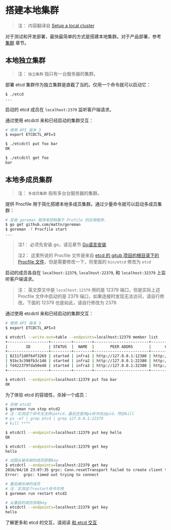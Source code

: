 # 搭建本地集群

> 注： 内容翻译自 [Setup a local cluster](https://github.com/coreos/etcd/blob/master/Documentation/dev-guide/local_cluster.md)

对于测试和开发部署，最快最简单的方式是搭建本地集群。对于产品部署，参考 [集群](../op-guide/clustering.md) 章节。

## 本地独立集群

> 注： `独立集群` 指只有一台服务器的集群。

部署 etcd 集群作为独立集群是直截了当的。仅用一个命令就可以启动它：

```bash
$ ./etcd
...
```

启动的 etcd 成员在 `localhost:2379` 监听客户端请求。

通过使用 etcdctl 来和已经启动的集群交互：

```bash
# 使用 API 版本 3
$ export ETCDCTL_API=3

$ ./etcdctl put foo bar
OK

$ ./etcdctl get foo
bar
```

## 本地多成员集群

> 注： `多成员集群` 指有多台台服务器的集群。

提供 Procfile 用于简化搭建本地多成员集群。通过少量命令就可以启动多成员集群：

```bash
# 安装 goreman 程序来控制基于 Profile 的应用程序.
$ go get github.com/mattn/goreman
$ goreman -f Procfile start
...
```

> 注1： 必须先安装 go，请见章节 [Go语言安装](https://skyao.gitbooks.io/learning-go/content/installation/)
>
> 注2： 这里所说的 Procfile 文件是来自 [etcd 的 gitub 项目的根目录下的 Procfile 文件](https://github.com/coreos/etcd/blob/master/Procfile)，但是需要修改一下，将里面的 `bin/etcd` 修改为 `etcd`

启动的成员各自在 `localhost:12379`, `localhost:22379`, 和 `localhost:32379` 上监听客户端请求。

> 注： 英文原文中是 `localhost:12379` 用的是 12379 端口，但是实际上述 Procfile 文件中启动的是 2379 端口，如果连接时发现无法访问，请自行修改。下面的 12379 也是如此，请自行修改为 2379.

通过使用 etcdctl 来和已经启动的集群交互：

```bash
# 使用 API 版本 3
$ export ETCDCTL_API=3

$ etcdctl --write-out=table --endpoints=localhost:12379 member list
+------------------+---------+--------+------------------------+------------------------+
|        ID        | STATUS  |  NAME  |       PEER ADDRS       |      CLIENT ADDRS      |
+------------------+---------+--------+------------------------+------------------------+
| 8211f1d0f64f3269 | started | infra1 | http://127.0.0.1:12380 | http://127.0.0.1:12379 |
| 91bc3c398fb3c146 | started | infra2 | http://127.0.0.1:22380 | http://127.0.0.1:22379 |
| fd422379fda50e48 | started | infra3 | http://127.0.0.1:32380 | http://127.0.0.1:32379 |
+------------------+---------+--------+------------------------+------------------------+

$ etcdctl --endpoints=localhost:12379 put foo bar
OK
```

为了体验 etcd 的容错性，杀掉一个成员：

```bash
# 杀掉 etcd2
$ goreman run stop etcd2
# 注：实测这个命令无法停止etcd，最后还是用ps命令找出pid，然后kill
# ps -ef | grep etcd | grep 127.0.0.1:22379
# kill ****

$ etcdctl --endpoints=localhost:12379 put key hello
OK

$ etcdctl --endpoints=localhost:12379 get key
hello

# 试图从被杀掉的成员获取key
$ etcdctl --endpoints=localhost:22379 get key
2016/04/18 23:07:35 grpc: Conn.resetTransport failed to create client transport: connection error: desc = "transport: dial tcp 127.0.0.1:22379: getsockopt: connection refused"; Reconnecting to "localhost:22379"
Error:  grpc: timed out trying to connect

# 重启被杀掉的成员
# 注：实测这个restart命令可用
$ goreman run restart etcd2

# 从重启的成员获取key
$ etcdctl --endpoints=localhost:22379 get key
hello
```

了解更多和 etcd 的交互，请阅读 [和 etcd 交互](interacting_v3.md)


